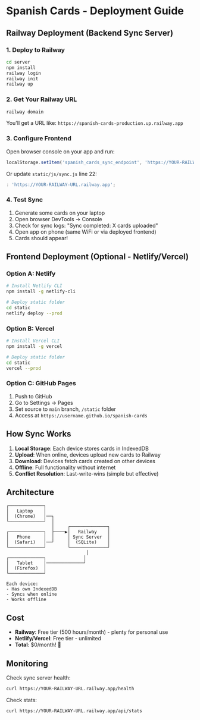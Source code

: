 # Spanish Cards - Deployment Guide

## Railway Deployment (Backend Sync Server)

### 1. Deploy to Railway

```bash
cd server
npm install
railway login
railway init
railway up
```

### 2. Get Your Railway URL

```bash
railway domain
```

You'll get a URL like: `https://spanish-cards-production.up.railway.app`

### 3. Configure Frontend

Open browser console on your app and run:

```javascript
localStorage.setItem('spanish_cards_sync_endpoint', 'https://YOUR-RAILWAY-URL.railway.app');
```

Or update `static/js/sync.js` line 22:
```javascript
: 'https://YOUR-RAILWAY-URL.railway.app';
```

### 4. Test Sync

1. Generate some cards on your laptop
2. Open browser DevTools → Console
3. Check for sync logs: "Sync completed: X cards uploaded"
4. Open app on phone (same WiFi or via deployed frontend)
5. Cards should appear!

## Frontend Deployment (Optional - Netlify/Vercel)

### Option A: Netlify

```bash
# Install Netlify CLI
npm install -g netlify-cli

# Deploy static folder
cd static
netlify deploy --prod
```

### Option B: Vercel

```bash
# Install Vercel CLI
npm install -g vercel

# Deploy static folder
cd static
vercel --prod
```

### Option C: GitHub Pages

1. Push to GitHub
2. Go to Settings → Pages
3. Set source to `main` branch, `/static` folder
4. Access at `https://username.github.io/spanish-cards`

## How Sync Works

1. **Local Storage**: Each device stores cards in IndexedDB
2. **Upload**: When online, devices upload new cards to Railway
3. **Download**: Devices fetch cards created on other devices
4. **Offline**: Full functionality without internet
5. **Conflict Resolution**: Last-write-wins (simple but effective)

## Architecture

```
┌─────────────┐
│   Laptop    │
│  (Chrome)   │──┐
└─────────────┘  │
                 │     ┌──────────────┐
┌─────────────┐  ├────▶│   Railway    │
│   Phone     │  │     │ Sync Server  │
│  (Safari)   │──┘     │  (SQLite)    │
└─────────────┘        └──────────────┘
                              │
┌─────────────┐              │
│   Tablet    │──────────────┘
│  (Firefox)  │
└─────────────┘

Each device:
- Has own IndexedDB
- Syncs when online
- Works offline
```

## Cost

- **Railway**: Free tier (500 hours/month) - plenty for personal use
- **Netlify/Vercel**: Free tier - unlimited
- **Total**: $0/month! 🎉

## Monitoring

Check sync server health:
```bash
curl https://YOUR-RAILWAY-URL.railway.app/health
```

Check stats:
```bash
curl https://YOUR-RAILWAY-URL.railway.app/api/stats
```
